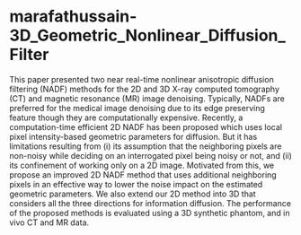 # marafathussain-3D_Geometric_Nonlinear_Diffusion_Filter

This paper presented two near real-time nonlinear anisotropic diffusion filtering (NADF) methods for the 2D and 3D X-ray computed tomography (CT) and magnetic resonance (MR) image denoising. Typically, NADFs are preferred for the medical image denoising due to its edge preserving feature though they are computationally expensive. Recently, a computation-time efficient 2D NADF has been proposed which uses local pixel intensity-based geometric parameters for diffusion. But it has limitations resulting from (i) its assumption that the neighboring pixels are non-noisy while deciding on an interrogated pixel being noisy or not, and (ii) its confinement of working only on a 2D image. Motivated from this, we propose an improved 2D NADF method that uses additional neighboring pixels in an effective way to lower the noise impact on the estimated geometric parameters. We also extend our 2D method into 3D that considers all the three directions for information diffusion. The performance of the proposed methods is evaluated using a 3D synthetic phantom, and in vivo CT and MR data.
